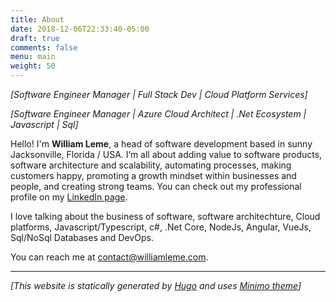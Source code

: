 ```yaml
---
title: About
date: 2018-12-06T22:33:40-05:00
draft: true
comments: false
menu: main
weight: 50
---
```


*[Software Engineer Manager | Full Stack Dev | Cloud Platform Services]* 

*[Software Engineer Manager | Azure Cloud Architect | .Net Ecosystem | Javascript | Sql]*

Hello! I'm __William Leme__, a head of software development based in sunny Jacksonville, Florida / USA. I’m all about adding value to software products, software architecture and scalability, automating processes, making customers happy,  promoting a growth mindset within businesses and people, and creating strong teams. You can check out my professional profile on my [LinkedIn page](https://linkedin.com/in/williamleme).

I love talking about the business of software, software architechture, Cloud platforms, Javascript/Typescript, c#, .Net Core, NodeJs, Angular, VueJs, Sql/NoSql Databases and DevOps.

You can reach me at [contact@williamleme.com](mailto:contact@williamleme.com).

-----------------------

_[This website is statically generated by [Hugo](https://gohugo.io) and uses [Minimo theme](https://github.com/MunifTanjim/minimo)]_